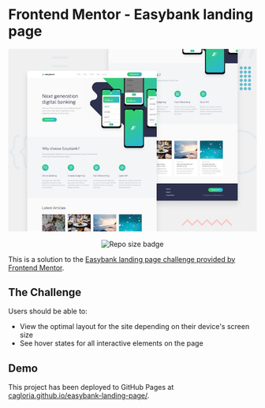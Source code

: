 # Frontend Mentor - Easybank landing page

![Design preview for the Easybank landing page coding challenge](./design/desktop-preview.jpg)

<p align="center">
    <img alt="Repo size badge" src="https://img.shields.io/github/repo-size/cagloria/easybank-landing-page" />
</p>

This is a solution to the [Easybank landing page challenge provided by Frontend Mentor](https://www.frontendmentor.io/challenges/easybank-landing-page-WaUhkoDN).

## The Challenge

Users should be able to:

-   View the optimal layout for the site depending on their device's screen size
-   See hover states for all interactive elements on the page

## Demo

This project has been deployed to GitHub Pages at [cagloria.github.io/easybank-landing-page/](https://cagloria.github.io/easybank-landing-page/).
